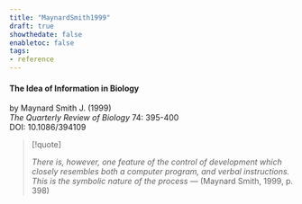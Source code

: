 ```yaml
---
title: "MaynardSmith1999"
draft: true
showthedate: false
enabletoc: false
tags:
- reference
---
```


#### **The Idea of Information in Biology**     
by Maynard Smith J. (1999)         
*The Quarterly Review of Biology* 74: 395-400       
DOI: 10.1086/394109     


> [!quote] 
>
>*There is, however, one feature of the control of development which closely resembles both a computer program, and verbal instructions. This is the symbolic nature of the process* —  (Maynard Smith, 1999, p. 398)  
 


